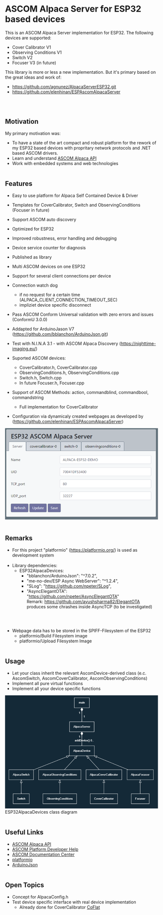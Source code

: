 # ASCOM Alpaca Server for ESP32 based devices

This is an ASCOM Alpaca Server implementation for ESP32. 
The following devices are supported:
- Cover Calibrator V1
- Observing Conditions V1
- Switch  V2
- Focuser V3 (in future)

This library is more or less a new implementation. But it's primary based on the great ideas and work of:
- https://github.com/agnunez/AlpacaServerESP32.git 
- https://github.com/elenhinan/ESPAscomAlpacaServer
<br>
<br>

## Motivation
My primary motivation was: 
<br>
- To have a state of the art compact and robust platform for the rework of my ESP32 based devices with propritary network protocols and .NET based ASCOM drivers.
- Learn and understand [ASCOM Alpaca API](https://ascom-standards.org/api/#/)
- Work with embedded systems and web technologies
<br><br>

## Features
- Easy to use platform for Alpaca Self Contained Device & Driver
- Templates for CoverCalibrator, Switch and ObservingConditions (Focuser in future)
- Support ASCOM auto discovery
- Optimized for ESP32
- Improved robustness, error handling and debugging
- Device service counter for diagnosis
- Published as library

- Multi ASCOM devices on one ESP32
- Support for several client connections per device 
- Connection watch dog 
    - if no request for a certain time (ALPACA_CLIENT_CONNECTION_TIMEOUT_SEC)
    - impliziet device specific disconnect 
- Pass ASCOM Conform Universal validation with zero errors and issues (ConformU 3.0.0)
- Addapted for ArduinoJason V7 (https://github.com/bblanchon/ArduinoJson.git)

- Test with N.I.N.A 3.1 - with ASCOM Alpaca Discovery (https://nighttime-imaging.eu/)
- Suported ASCOM devices:
    - CoverCalibrator.h, CoverCalibrator.cpp
    - ObservingConditions.h, ObservingConditions.cpp
    - Switch.h, Switch.cpp
    - In future Focuser.h, Focuser.cpp
- Support of ASCOM Methods: action, commandblind, commandbool, commandstring
    - Full implementation for CoverCalibrator
- Configuration via dynamicaly created webpages as developed by (https://github.com/elenhinan/ESPAscomAlpacaServer)
<img src="Setup.png" width="600">
<br><br>

## Remarks
- For this project "platformio" (https://platformio.org/) is used as development system
<br><br>
- Library dependencies:
    - ESP32AlpacaDevices:
        - "bblanchon/ArduinoJson": "^7.0.2",
        - "me-no-dev/ESP Async WebServer": "^1.2.4",
        - "SLog": "https://github.com/npeter/SLog",
        - "AsyncElegantOTA": "https://github.com/npeter/AsyncElegantOTA"   
        Remark: https://github.com/ayushsharma82/ElegantOTA produces some chrashes inside AsyncTCP (to be investigated)

<br><br>
- Webpage data has to be stored in the SPIFF-Filesystem of the ESP32
    - platformio/Build Filesystem image
    - platformio/Upload Filesystem Image
<br><br>

## Usage
- Let your class inherit the relevant AscomDevice-derived class (e.c. AscomSwitch, AscomCoverCalibrator, AscomObservingConditions)
- Implement all pure virtual functions
- Implement all your device specific functions


<img src="Design.png" width="600">
ESP32AlpacaDevices class diagram
<br><br>

## Useful Links
- [ASCOM Alpaca API](https://ascom-standards.org/api/#/)
- [ASCOM Platform Developer Help](https://ascom-standards.org/Help/Developer/html/7d9253c2-fdfd-4c0d-8225-a96bddb49731.htm)
- [ASCOM Documentation Center](https://ascom-standards.org/Documentation/Index.htm#dev)
- [platformio](https://docs.platformio.org/en/latest/what-is-platformio.html)
- [ArduinoJson](https://arduinojson.org/)
<br><br>

## Open Topics
- Concept for AlpacaConfig.h
- Test device specific interface with real device implementation
    - Already done for CoverCalibrator [CoFlat](https://github.com/npeter/CoFlat)

